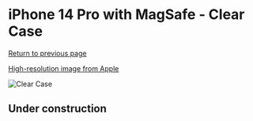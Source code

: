 # iPhone 14 Pro with MagSafe - Clear Case

[Return to previous page](/iphone_14)

[High-resolution image from Apple](https://store.storeimages.cdn-apple.com/8756/as-images.apple.com/is/MPU63?wid=4500&hei=4500&fmt=png)

<div style="width: 500px"><img src="/almost_uncompressed/MPU63.webp" alt="Clear Case"></div>

## Under construction
